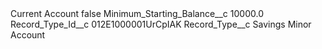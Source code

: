 <?xml version="1.0" encoding="UTF-8"?>
<CustomMetadata xmlns="http://soap.sforce.com/2006/04/metadata" xmlns:xsi="http://www.w3.org/2001/XMLSchema-instance" xmlns:xsd="http://www.w3.org/2001/XMLSchema">
    <label>Current Account</label>
    <protected>false</protected>
    <values>
        <field>Minimum_Starting_Balance__c</field>
        <value xsi:type="xsd:double">10000.0</value>
    </values>
    <values>
        <field>Record_Type_Id__c</field>
        <value xsi:type="xsd:string">012E1000001UrCpIAK</value>
    </values>
    <values>
        <field>Record_Type__c</field>
        <value xsi:type="xsd:string">Savings Minor Account</value>
    </values>
</CustomMetadata>
